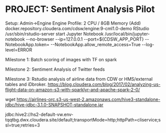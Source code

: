 # PROJECT: Sentiment Analysis Pilot 

Setup: 
Admin->Engine 
Engine Profile: 2 CPU / 8GB Memory (Add)
docker.repository.cloudera.com/cdsw/engine:9-cml1.0-demo
RStudio			/usr/sbin/rstudio-server start
Jupyter Notebook	/usr/local/bin/jupyter-notebook --no-browser --ip=127.0.0.1 --port=${CDSW_APP_PORT} --NotebookApp.token= --NotebookApp.allow_remote_access=True --log-level=ERROR

Milestone 1: Batch scoring of images with TF on spark

Milestone 2: Sentiment Analysis of Twitter feeds

Milestone 3: Rstudio analysis of airline data from CDW or HMS/external tables and iDbroker. https://blog.cloudera.com/blog/2017/02/analyzing-us-flight-data-on-amazon-s3-with-sparklyr-and-apache-spark-2-0/

wget https://airlines-orc.s3-us-west-2.amazonaws.com/hive3-standalone-jdbc/hive-jdbc-3.1.0-SNAPSHOT-standalone.jar

jdbc:hive2://hs2-default-vw.env-tqqtbg.dwx.cloudera.site/default;transportMode=http;httpPath=cliservice;ssl=true;retries=3

